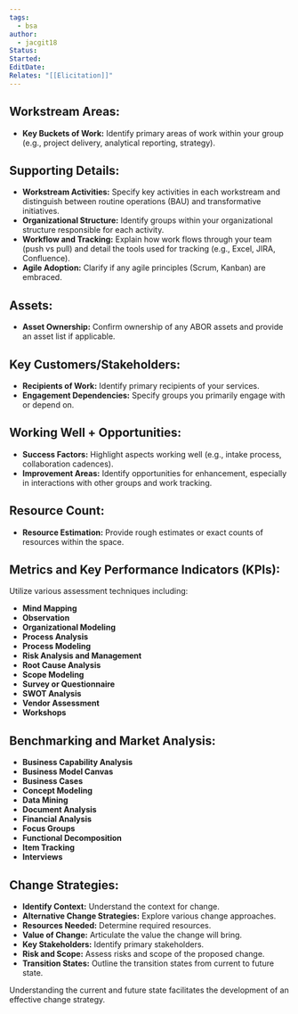 ```yaml
---
tags:
  - bsa
author:
  - jacgit18
Status: 
Started: 
EditDate: 
Relates: "[[Elicitation]]"
---
```

## Workstream Areas:

- **Key Buckets of Work:** Identify primary areas of work within your group (e.g., project delivery, analytical reporting, strategy).

## Supporting Details:

- **Workstream Activities:** Specify key activities in each workstream and distinguish between routine operations (BAU) and transformative initiatives.
- **Organizational Structure:** Identify groups within your organizational structure responsible for each activity.
- **Workflow and Tracking:** Explain how work flows through your team (push vs pull) and detail the tools used for tracking (e.g., Excel, JIRA, Confluence).
- **Agile Adoption:** Clarify if any agile principles (Scrum, Kanban) are embraced.

## Assets:

- **Asset Ownership:** Confirm ownership of any ABOR assets and provide an asset list if applicable.

## Key Customers/Stakeholders:

- **Recipients of Work:** Identify primary recipients of your services.
- **Engagement Dependencies:** Specify groups you primarily engage with or depend on.

## Working Well + Opportunities:

- **Success Factors:** Highlight aspects working well (e.g., intake process, collaboration cadences).
- **Improvement Areas:** Identify opportunities for enhancement, especially in interactions with other groups and work tracking.

## Resource Count:

- **Resource Estimation:** Provide rough estimates or exact counts of resources within the space.

## Metrics and Key Performance Indicators (KPIs):

Utilize various assessment techniques including:

- **Mind Mapping**
- **Observation**
- **Organizational Modeling**
- **Process Analysis**
- **Process Modeling**
- **Risk Analysis and Management**
- **Root Cause Analysis**
- **Scope Modeling**
- **Survey or Questionnaire**
- **SWOT Analysis**
- **Vendor Assessment**
- **Workshops**

## Benchmarking and Market Analysis:

- **Business Capability Analysis**
- **Business Model Canvas**
- **Business Cases**
- **Concept Modeling**
- **Data Mining**
- **Document Analysis**
- **Financial Analysis**
- **Focus Groups**
- **Functional Decomposition**
- **Item Tracking**
- **Interviews**

## Change Strategies:

- **Identify Context:** Understand the context for change.
- **Alternative Change Strategies:** Explore various change approaches.
- **Resources Needed:** Determine required resources.
- **Value of Change:** Articulate the value the change will bring.
- **Key Stakeholders:** Identify primary stakeholders.
- **Risk and Scope:** Assess risks and scope of the proposed change.
- **Transition States:** Outline the transition states from current to future state.

Understanding the current and future state facilitates the development of an effective change strategy.